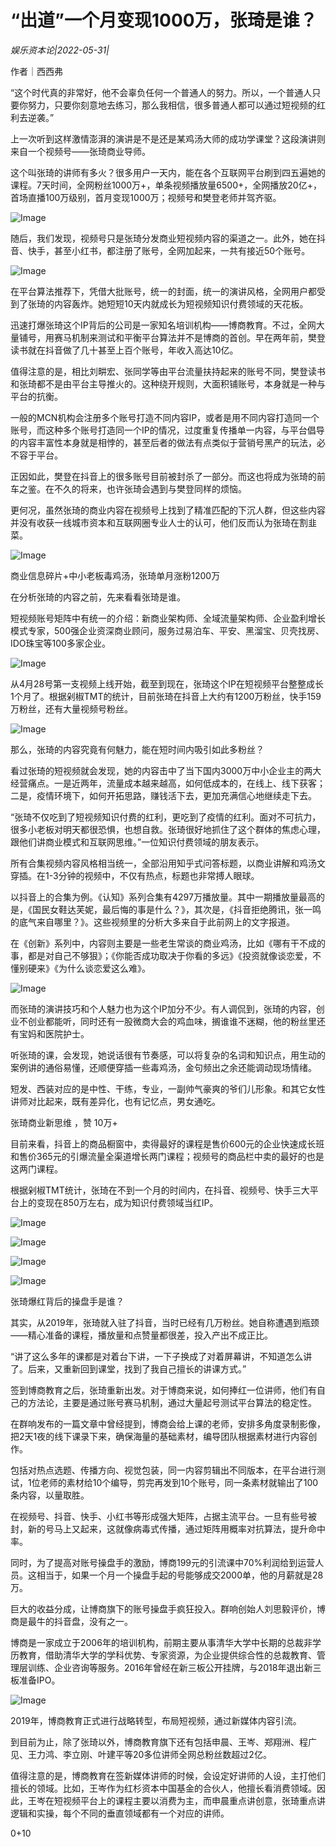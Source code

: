 # “出道”一个月变现1000万，张琦是谁？

*娱乐资本论|2022-05-31|*

作者｜西西弗

“这个时代真的非常好，他不会辜负任何一个普通人的努力。所以，一个普通人只要你努力，只要你刻意地去练习，那么我相信，很多普通人都可以通过短视频的红利去逆袭。”

上一次听到这样激情澎湃的演讲是不是还是某鸡汤大师的成功学课堂？这段演讲则来自一个视频号——张琦商业导师。

这个叫张琦的讲师有多火？很多用户一天内，能在各个互联网平台刷到四五遍她的课程。7天时间，全网粉丝1000万+，单条视频播放量6500+，全网播放20亿+，首场直播100万级别，首月变现1000万；视频号和樊登老师并驾齐驱。

![Image](https://p3.toutiaoimg.com/origin/tos-cn-i-qvj2lq49k0/ed14269dc35f47e4884f71b9a8ffdf27?from=pc)

随后，我们发现，视频号只是张琦分发商业短视频内容的渠道之一。此外，她在抖音、快手，甚至小红书，都注册了账号，全网加起来，一共有接近50个账号。

![Image](https://p3.toutiaoimg.com/origin/tos-cn-i-qvj2lq49k0/cd3d9f248133423aa5570cb9918419eb?from=pc)

在平台算法推荐下，凭借大批账号，统一的封面，统一的演讲风格，全网用户都受到了张琦的内容轰炸。她短短10天内就成长为短视频知识付费领域的天花板。

迅速打爆张琦这个IP背后的公司是一家知名培训机构——博商教育。不过，全网大量铺号，用赛马机制来测试和平衡平台算法并不是博商的首创。早在两年前，樊登读书就在抖音做了几十甚至上百个账号，年收入高达10亿。

值得注意的是，相比刘畊宏、张同学等由平台流量扶持起来的账号不同，樊登读书和张琦都不是由平台主导推火的。这种绕开规则，大面积铺账号，本身就是一种与平台的抗衡。

一般的MCN机构会注册多个账号打造不同内容IP，或者是用不同内容打造同一个账号，而这种多个账号打造同一个IP的情况，过度重复传播单一内容，与平台倡导的内容丰富性本身就是相悖的，甚至后者的做法有点类似于营销号黑产的玩法，必不容于平台。

正因如此，樊登在抖音上的很多账号目前被封杀了一部分。而这也将成为张琦的前车之鉴。在不久的将来，也许张琦会遇到与樊登同样的烦恼。

更何况，虽然张琦的商业内容在视频号上找到了精准匹配的下沉人群，但这些内容并没有收获一线城市资本和互联网圈专业人士的认可，他们反而认为张琦在割韭菜。

![Image](https://p3.toutiaoimg.com/origin/tos-cn-i-qvj2lq49k0/6ca7773ab5054f27bc3f10e48ad25dba?from=pc)

商业信息碎片+中小老板毒鸡汤，张琦单月涨粉1200万

在分析张琦的内容之前，先来看看张琦是谁。

短视频账号矩阵中有统一的介绍：新商业架构师、全域流量架构师、企业盈利增长模式专家，500强企业资深商业顾问，服务过易泊车、平安、黑溜宝、贝壳找房、IDO珠宝等100多家企业。

![Image](https://p3.toutiaoimg.com/origin/tos-cn-i-qvj2lq49k0/a5903e5ebeab4e4f8d0f2515a102e64b?from=pc)

从4月28号第一支视频上线开始，截至到现在，张琦这个IP在短视频平台整整成长1个月了。根据剁椒TMT的统计，目前张琦在抖音上大约有1200万粉丝，快手159万粉丝，还有大量视频号粉丝。

![Image](https://p3.toutiaoimg.com/origin/tos-cn-i-qvj2lq49k0/fcd3ae5a444844b8a5ff3fe8895bc9b6?from=pc)

那么，张琦的内容究竟有何魅力，能在短时间内吸引如此多粉丝？

看过张琦的短视频就会发现，她的内容击中了当下国内3000万中小企业主的两大经营痛点。一是近两年，流量成本越来越高，如何低成本的，在线上、线下获客；二是，疫情环境下，如何开拓思路，赚钱活下去，更加充满信心地继续走下去。

“张琦不仅吃到了短视频知识付费的红利，更吃到了疫情的红利。面对不可抗力，很多小老板对明天都很恐惧，也想自救。张琦很好地抓住了这个群体的焦虑心理，跟他们讲商业模式和互联网思维。”一位知识付费领域的朋友表示。

所有合集视频内容风格相当统一，全部沿用知乎式问答标题，以商业讲解和鸡汤文穿插。在1-3分钟的视频中，不仅有热点，标题也非常搏人眼球。

以抖音上的合集为例。《认知》系列合集有4297万播放量。其中一期播放量最高的是，《国民女鞋达芙妮，最后悔的事是什么？》，其次是，《抖音拒绝腾讯，张一鸣的底气来自哪里？》。这些视频里的分析大多来自于此前网上的文字报道。

在《创新》系列中，内容则主要是一些老生常谈的商业鸡汤，比如《哪有干不成的事，都是对自己不够狠》；《你能否成功取决于你看的多远》《投资就像谈恋爱，不懂别硬来》《为什么谈恋爱这么难》。

![Image](https://p3.toutiaoimg.com/origin/tos-cn-i-qvj2lq49k0/5755477e9416426ea84a131a51e4b2db?from=pc)

而张琦的演讲技巧和个人魅力也为这个IP加分不少。有人调侃到，张琦的内容，创业不创业都能听，同时还有一股微商大会的鸡血味，搁谁谁不迷糊，他的粉丝里还有宝妈和医院护士。

听张琦的课，会发现，她说话很有节奏感，可以将复杂的名词和知识点，用生动的案例讲的通俗易懂，还顺便穿插一些毒鸡汤，金句频出之余还能调动现场情绪。

短发、西装对应的是中性、干练，专业，一副帅气豪爽的爷们儿形象。和其它女性讲师对比起来，既有差异化，也有记忆点，男女通吃。

张琦商业新思维 ，赞 10万+

目前来看，抖音上的商品橱窗中，卖得最好的课程是售价600元的企业快速成长班和售价365元的引爆流量全渠道增长两门课程；视频号的商品栏中卖的最好的也是这两门课程。

根据剁椒TMT统计，张琦在不到一个月的时间内，在抖音、视频号、快手三大平台上的变现在850万左右，成为知识付费领域当红IP。

![Image](https://p3.toutiaoimg.com/origin/tos-cn-i-qvj2lq49k0/7b023c129c5445579ef58ffb0bb8bd8a?from=pc)

![Image](https://p3.toutiaoimg.com/origin/tos-cn-i-qvj2lq49k0/92e3ec3389d94259b3c7fa5eacbed134?from=pc)

![Image](https://p3.toutiaoimg.com/origin/tos-cn-i-qvj2lq49k0/569bc0276295480d986628b27ade030d?from=pc)

![Image](https://p3.toutiaoimg.com/origin/tos-cn-i-qvj2lq49k0/63b33f93be3b4508b52e398971bc7b73?from=pc)

张琦爆红背后的操盘手是谁？

其实，从2019年，张琦就入驻了抖音，当时已经有几万粉丝。她自称遭遇到瓶颈——精心准备的课程，播放量和点赞量都很差，投入产出不成正比。

“讲了这么多年的课都是对着台下讲，一下子换成了对着屏幕讲，不知道怎么讲了。后来，又重新回到课堂，找到了我自己擅长的讲课方式。”

签到博商教育之后，张琦重新出发。对于博商来说，如何捧红一位讲师，他们有自己的方法论，主要是通过账号赛马机制，通过大量起号测试平台算法的稳定性。

在群响发布的一篇文章中曾经提到，博商会给上课的老师，安排多角度录制影像，把2天1夜的线下课录下来，确保海量的基础素材，编导团队根据素材进行内容创作。

包括对热点选题、传播方向、视觉包装，同一内容剪辑出不同版本，在平台进行测试，1位老师的素材给10个编导，剪完再发到10个账号，同一条素材就输出了100条内容，以量取胜。

在视频号、抖音、快手、小红书等形成强大矩阵，占据主流平台。一旦有些号被封，新的号马上又起来，这就像病毒式传播，通过矩阵用概率对抗算法，提升命中率。

同时，为了提高对账号操盘手的激励，博商199元的引流课中70%利润给到运营人员。这相当于，如果一个月一个操盘手起的号能够成交2000单，他的月薪就是28万。

巨大的收益分成，让博商旗下的账号操盘手疯狂投入。群响创始人刘思毅评价，博商是最牛的抖音盘，没有之一。

博商是一家成立于2006年的培训机构，前期主要从事清华大学中长期的总裁非学历教育，借助清华大学的学科优势、专家资源，为企业提供综合性的总裁教育、管理层训练、企业咨询等服务。2016年曾经在新三板公开挂牌，与2018年退出新三板准备IPO。

![Image](https://p3.toutiaoimg.com/origin/tos-cn-i-qvj2lq49k0/a007f406eb714744b62e461e139ac74d?from=pc)

2019年，博商教育正式进行战略转型，布局短视频，通过新媒体内容引流。

到目前为止，除了张琦以外，博商教育旗下还有包括申晨、王岑、郑翔洲、程广见、王力鸿、李立刚、叶建平等20多位讲师全网总粉丝数超过2亿。

值得注意的是，博商教育在签新媒体讲师的时候，会设定好讲师的人设，主打他们擅长的领域。比如，王岑作为红杉资本中国基金的合伙人，他擅长看消费领域。因此，王岑在短视频平台上的课程主要以消费为主，而申晨重点讲创意，张琦重点讲逻辑和实操，每个不同的垂直领域都有一个对应的讲师。

0+10

